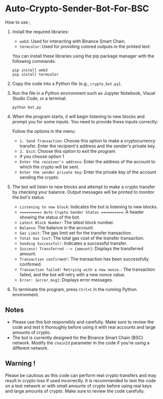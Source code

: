 # Auto-Crypto-Sender-Bot-For-BSC



How to use ;


1. Install the required libraries:
   - `web3`: Used for interacting with Binance Smart Chain.
   - `termcolor`: Used for providing colored outputs in the printed text.

   You can install these libraries using the pip package manager with the following commands:
   ```
   pip install web3
   pip install termcolor
   ```

2. Copy the code into a Python file (e.g., `crypto_bot.py`).

3. Run the file in a Python environment such as Jupyter Notebook, Visual Studio Code, or a terminal:
   ```
   python bot.py
   ```

4. When the program starts, it will begin listening to new blocks and prompt you for some inputs. You need to provide these inputs correctly:
   
   Follow the options in the menu:
   - `1. Send Transaction`: Choose this option to make a cryptocurrency transfer. Enter the recipient's address and the sender's private key.
   - `2. Exit`: Choose this option to exit the program.
   -  if you choose option 1
   - `Enter the receiver's address`: Enter the address of the account to which the crypto will be sent.
   - `Enter the sender private key`: Enter the private key of the account sending the crypto.

5. The bot will listen to new blocks and attempt to make a crypto transfer by checking your balance. Output messages will be printed to monitor the bot's status.

   - `Listening to new block`: Indicates the bot is listening to new blocks.
   - `========== Auto Crypto Sender Status ==========`: A header showing the status of the bot.
   - `Latest Block Number`: The latest block number.
   - `Balance`: The balance in the account.
   - `Gas Limit`: The gas limit set for the transfer transaction.
   - `Total Gas Cost`: The total gas cost of the transfer transaction.
   - `Sending Successful!`: Indicates a successful transfer.
   - `Success! Transferred --> {amount}`: Displays the transferred amount.
   - `Transaction confirmed!`: The transaction has been successfully confirmed.
   - `Transaction failed! Retrying with a new nonce.`: The transaction failed, and the bot will retry with a new nonce value.
   - `Error: {error_msg}`: Displays error messages.

6. To terminate the program, press `Ctrl+C` in the running Python environment.
<!-- Notes -->
## Notes

- Please use this bot responsibly and carefully. Make sure to review the code and test it thoroughly before using it with real accounts and large amounts of crypto.
- The bot is currently designed for the Binance Smart Chain (BSC) network. Modify the `chainId` parameter in the code if you're using a different network.
<!-- Warning -->
## Warning !
Please be cautious as this code can perform real crypto transfers and may result in crypto loss if used incorrectly. It is recommended to test the code on a test network or with small amounts of crypto before using real keys and large amounts of crypto. Make sure to review the code carefully.
